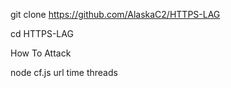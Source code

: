 git clone https://github.com/AlaskaC2/HTTPS-LAG

cd HTTPS-LAG

How To Attack

node cf.js url time threads

